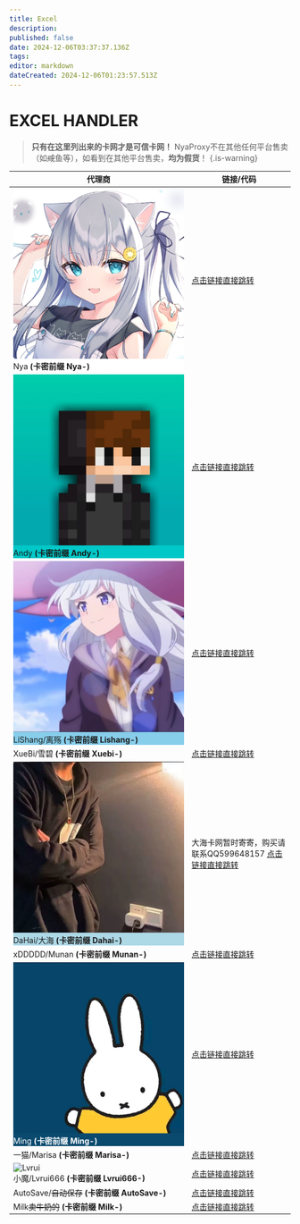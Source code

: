 ```yaml
---
title: Excel
description: 
published: false
date: 2024-12-06T03:37:37.136Z
tags: 
editor: markdown
dateCreated: 2024-12-06T01:23:57.513Z
---
```


# EXCEL HANDLER

> **只有在这里列出来的卡网才是可信卡网！**
NyaProxy不在其他任何平台售卖（如~~咸~~鱼等），如看到在其他平台售卖，**均为假货**！
{.is-warning}

|代理商|链接/代码|
|-|-|
|<div class="highlight-box" style="background-color: #FFFFFF;border:white"> <img src="/photos/image_290840699544682.jpg" alt="Nya" class="icon"> <div class="content" >Nya **(卡密前缀 Nya-)** |[点击链接直接跳转](https://shop.nyaproxy.xyz/)|
|<div class="highlight-box" style="background-color: #00C8C8;border:white"> <img src="/photos/image_294723465582631.jpg" alt="Andy" class="icon"> <div class="content" >Andy **(卡密前缀 Andy-)** |[点击链接直接跳转](https://shop.andyzywl.com/)|
|<div class="highlight-box" style="background-color: #87CEEB;border:white"> <img src="/photos/image_294701498162322.jpg" alt="Lishang" class="icon"> <div class="content" >LiShang/离殇 **(卡密前缀 Lishang-)** |[点击链接直接跳转](https://shop.lishangmc.com/)|
|XueBi/雪碧 **(卡密前缀 Xuebi-)** |[点击链接直接跳转](https://shop.xuebimc.com/)|
|<div class="highlight-box" style="background-color: lightblue;border:white"> <img src="/photos/image_293703651422370.jpg" alt="大海" class="icon"> <div class="content" >DaHai/大海 **(卡密前缀 Dahai-)** |大海卡网暂时寄寄，购买请联系QQ599648157 [点击链接直接跳转](https://dahaikw.shop/)|
|xDDDDD/Munan **(卡密前缀 Munan-)** |[点击链接直接跳转](https://xddddd.icu/)|
|<div class="highlight-box" style="background-color: #0A4A6E;border:white"> <img src="/photos/image_294159375664488.jpg" alt="Ming" class="icon"> <div class="content" style="color: white;">Ming **(卡密前缀 Ming-)** |[点击链接直接跳转](https://shop.fazot.lol/)|
|一猫/Marisa **(卡密前缀 Marisa-)** |[点击链接直接跳转](https://bakamarisa.shop/)|
|<div class="highlight-box"> <img src="https://photo.vteamer.cc/i/2024/12/06/hbojfx.jpg" alt="Lvrui" class="icon"> <div class="content" >小魔/Lvrui666 **(卡密前缀 Lvrui666-)** |[点击链接直接跳转](https://shop.qwq3.com/)|
|AutoSave/~~自动保存~~ **(卡密前缀 AutoSave-)** |[点击链接直接跳转](https://autosave.top/)|
  |Milk~~卖牛奶的~~ **(卡密前缀 Milk-)**|[点击链接直接跳转](https://shop.milkawa.xyz/)|
